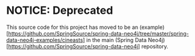 # NOTICE: Deprecated

This source code for this project has moved to be an (example)[https://github.com/SpringSource/spring-data-neo4j/tree/master/spring-data-neo4j-examples/cineasts] in the main (Spring Data Neo4j)[https://github.com/SpringSource/spring-data-neo4j] repository. 

